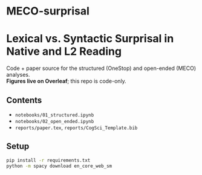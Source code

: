 # MECO-surprisal
# Lexical vs. Syntactic Surprisal in Native and L2 Reading

Code + paper source for the structured (OneStop) and open-ended (MECO) analyses.  
**Figures live on Overleaf**; this repo is code-only.

## Contents
- `notebooks/01_structured.ipynb`  
- `notebooks/02_open_ended.ipynb`  
- `reports/paper.tex`, `reports/CogSci_Template.bib`

## Setup
```bash
pip install -r requirements.txt
python -m spacy download en_core_web_sm
